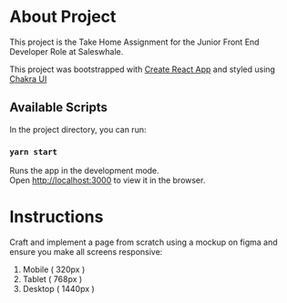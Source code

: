 # About Project

This project is the Take Home Assignment for the Junior Front End Developer Role at Saleswhale.

This project was bootstrapped with [Create React App](https://github.com/facebook/create-react-app) and styled using [Chakra UI](https://chakra-ui.com/)

## Available Scripts

In the project directory, you can run:

### `yarn start`

Runs the app in the development mode.<br />
Open [http://localhost:3000](http://localhost:3000) to view it in the browser.

# Instructions
Craft and implement a page from scratch using a mockup on figma and ensure you make all screens responsive:
1. Mobile ( 320px )
2. Tablet ( 768px )
3. Desktop ( 1440px )